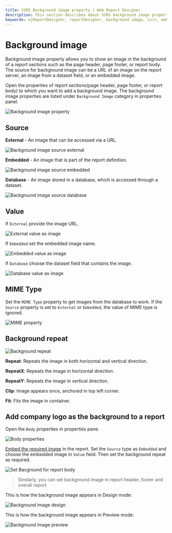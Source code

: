 ```yaml
---
title: SSRS Background image property | Web Report Designer
description: This section describes about SSRS background image property and how to set it in report sections with Bold Report Designer
keywords: ejReportDesigner, reportdesigner, background image, ssrs, embedded image, database image
---
```


# Background image

Background image property allows you to show an image in the background of a report sections such as the page header, page footer, or report body. The source for background image can be a URL of an image on the report server, an image from a dataset field, or an embedded image.

Open the properties of report sections(page header, page footer, or report body) to which you want to add a background image. The background image properties are listed under `Background Image` category in properties panel.

![Background image property](/static/assets/on-premise/images/report-designer/compose-report/background-image/background-image-property.png)

## Source

**External** - An image that can be accessed via a URL.

![Background image source external](/static/assets/on-premise/images/report-designer/compose-report/background-image/source-external.png)

**Embedded** - An image that is part of the report definition.

![Background image source embedded](/static/assets/on-premise/images/report-designer/compose-report/background-image/source-embedded.png)

**Database** - An image stored in a database, which is accessed through a dataset.

![Background image source database](/static/assets/on-premise/images/report-designer/compose-report/background-image/source-database.png)

## Value

If `External` provide the image URL.

![External value as image](/static/assets/on-premise/images/report-designer/compose-report/background-image/external-value.png)

If `Embedded` set the embedded image name.

![Embedded value as image](/static/assets/on-premise/images/report-designer/compose-report/background-image/embedded-value.png)

If `Database` choose the dataset field that contains the image.

![Database value as image](/static/assets/on-premise/images/report-designer/compose-report/background-image/database-value.png)

## MIME Type

Set the `MIME Type` property to get images from the database to work. If the `Source` property is set to `External` or `Embedded`, the value of MIME type is ignored.

![MIME property](/static/assets/on-premise/images/report-designer/compose-report/background-image/mime-type-property.png)

## Background repeat

![Background repeat](/static/assets/on-premise/images/report-designer/compose-report/background-image/background-repeat.png)

**Repeat**: Repeats the image in both horizontal and vertical direction.

**RepeatX**: Repeats the image in horizontal direction.

**RepeatY**: Repeats the image in vertical direction.

**Clip**: Image appears once, anchored in top left corner.

**Fit**: Fits the image in container.

## Add company logo as the background to a report

Open the `Body` properties in properties pane.

![Body properties](/static/assets/on-premise/images/report-designer/compose-report/background-image/body-properties.png)

[Embed the required image](./../../image-manager/add-image/) in the report.
Set the `Source` type as `Embedded` and choose the embedded image in `Value` field. Then set the background repeat as required.

![Set Bacground for report body](/static/assets/on-premise/images/report-designer/compose-report/background-image/set-bg-image-in-body.png)

> Similarly, you can set background image in report header, footer and overall report.

This is how the background image appears in Design mode:

![Background image design](/static/assets/on-premise/images/report-designer/compose-report/background-image/design-mode.png)

This is how the background image appears in Preview mode:

![Background image preview](/static/assets/on-premise/images/report-designer/compose-report/background-image/preview-mode.png)